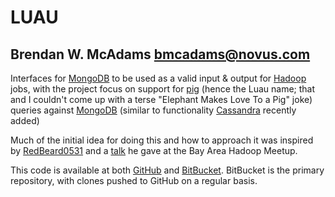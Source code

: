 # LUAU
## Brendan W. McAdams <bmcadams@novus.com>

Interfaces for [MongoDB][MongoDB] to be used as a valid input & output for [Hadoop][Hadoop] jobs, with the project focus on support for [pig][Pig] (hence the Luau name; that and I couldn't come up with a terse "Elephant Makes Love To a Pig" joke) queries against [MongoDB][MongoDB] (similar to functionality [Cassandra][Cassandra] recently added)

Much of the initial idea for doing this and how to approach it was inspired by [RedBeard0531][RedBeard0531] and a [talk][redbeard-talk] he gave at the Bay Area Hadoop Meetup.

This code is available at both [GitHub][GitHub] and [BitBucket][BitBucket].  BitBucket is the primary repository, with clones pushed to GitHub on a regular basis.

   [cassandra]: http://cassandra.apache.org "Apache Cassandra Project"
   [mongodb]: http://mongodb.org "MongoDB"
   [hadoop]: http://hadoop.apache.org "Apache Hadoop Project"
   [pig]: http://hadoop.apache.org/pig/ "Apache Hadoop Pig Query Language"
   [RedBeard0531]: http://github.com/RedBeard0531 "Mathias Stearn of 10Gen"
   [redbeard-talk]: http://github.com/RedBeard0531/Mongo_Presentations/raw/master/20100217-hadoop-bay-area.pdf
   [bitbucket]: http://bitbucket.org/novus/luau "luau on BitBucket"
   [github]: http://github.com/novus/luau "luau on GitHub"
